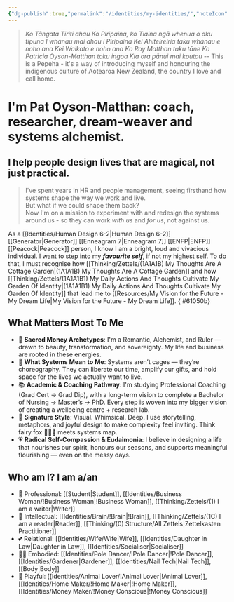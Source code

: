 ```yaml
---
{"dg-publish":true,"permalink":"/identities/my-identities/","noteIcon":"","created":"2024-09-21T21:14","updated":"2025-06-17T13:46"}
---
```



>_Ko Tāngata Tiriti ahau 
>Ko Piripaina, ko Tiaina ngā whenua o aku tīpuna 
>I whānau mai ahau i Piripaina
>Kei Ahiteireiria taku whānau e noho ana 
>Kei Waikato e noho ana 
>Ko Roy Matthan taku tāne 
>Ko Patricia Oyson-Matthan toku ingoa
>Kia ora pānui mai koutou_
>-- This is a Pepeha - it's a way of introducing myself and honouring the indigenous culture of Aotearoa New Zealand, the country I love and call home.

# I'm Pat Oyson-Matthan: coach, researcher, dream-weaver and systems alchemist. 
## I help people design lives that are magical, not just practical.

> I've spent years in HR and people management, seeing firsthand how systems shape the way we work and live.  
> But what if we could shape them back?  
> Now I'm on a mission to experiment with and redesign the systems around us - so they can work _with us_ and _for us_, not against us. 

As a [[Identities/Human Design 6-2\|Human Design 6-2]] [[Generator\|Generator]] [[Enneagram 7\|Enneagram 7]] [[ENFP\|ENFP]] [[Peacock\|Peacock]] person, I know I am a bright, loud and vivacious individual. I want to step into my ***favourite self***, if not my highest self. To do that, I must recognise how [[Thinking/Zettels/(1A1A1B) My Thoughts Are A Cottage Garden\|(1A1A1B) My Thoughts Are A Cottage Garden]] and how [[Thinking/Zettels/(1A1A1B1) My Daily Actions And Thoughts Cultivate My Garden Of Identity\|(1A1A1B1) My Daily Actions And Thoughts Cultivate My Garden Of Identity]] that lead me to [[Resources/My Vision for the Future - My Dream Life\|My Vision for the Future - My Dream Life]]. 
{ #61050b}


## What Matters Most To Me

- 💫 **Sacred Money Archetypes**: I'm a Romantic, Alchemist, and Ruler — drawn to beauty, transformation, and sovereignty. My life and business are rooted in these energies.
- 🔧 **What Systems Mean to Me**: Systems aren’t cages — they’re choreography. They can liberate our time, amplify our gifts, and hold space for the lives we actually want to live.
- 📚 **Academic & Coaching Pathway**: I'm studying Professional Coaching (Grad Cert → Grad Dip), with a long-term vision to complete a Bachelor of Nursing → Master’s → PhD. Every step is woven into my bigger vision of creating a wellbeing centre + research lab.
- 🎨 **Signature Style**: Visual. Whimsical. Deep. I use storytelling, metaphors, and joyful design to make complexity feel inviting. Think fairy fox 🦊🦋✨ meets systems map.
- 💗 **Radical Self-Compassion & Eudaimonia**: I believe in designing a life that nourishes our spirit, honours our seasons, and supports meaningful flourishing — even on the messy days.

## Who am I? I am a/an

- 💼 Professional: [[Student\|Student]], [[Identities/Business Woman/!Business Woman\|!Business Woman]], [[Thinking/Zettels/(1) I am a writer\|Writer]]
- 🧠 Intellectual: [[Identities/Brain/!Brain\|!Brain]], [[Thinking/Zettels/(1C) I am a reader\|Reader]], [[Thinking/(0) Structure/All Zettels\|Zettelkasten Practitioner]]
- 💕 Relational: [[Identities/Wife/Wife\|Wife]], [[Identities/Daughter in Law\|Daughter in Law]], [[Identities/Socialiser\|Socialiser]]
- 🧘‍♀️ Embodied: [[Identities/Pole Dancer/!Pole Dancer\|!Pole Dancer]], [[Identities/Gardener\|Gardener]], [[Identities/Nail Tech\|Nail Tech]], [[Body\|Body]]
- 🐾 Playful: [[Identities/Animal Lover/!Animal Lover\|!Animal Lover]], [[Identities/Home Maker/!Home Maker\|!Home Maker]], [[Identities/Money Maker/!Money Conscious\|!Money Conscious]]